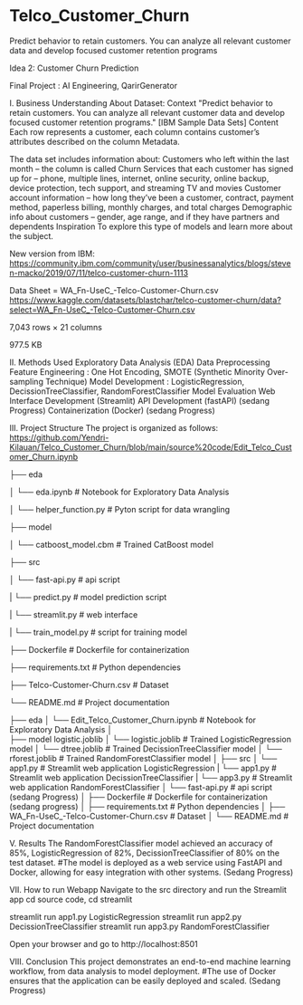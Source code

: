 # Telco_Customer_Churn
Predict behavior to retain customers. You can analyze all relevant customer data and develop focused customer retention programs

Idea 2: Customer Churn Prediction

Final Project : AI Engineering, QarirGenerator

I. Business Understanding
About Dataset:
Context "Predict behavior to retain customers. You can analyze all relevant customer data and develop focused customer retention programs." [IBM Sample Data Sets]
Content Each row represents a customer, each column contains customer’s attributes described on the column Metadata.

The data set includes information about:
Customers who left within the last month – the column is called Churn Services that each customer has signed up for – phone, multiple lines, internet, online security, online backup, device protection, tech support, and streaming TV and movies Customer account information – how long they’ve been a customer, contract, payment method, paperless billing, monthly charges, and total charges Demographic info about customers – gender, age range, and if they have partners and dependents Inspiration To explore this type of models and learn more about the subject.

New version from IBM: https://community.ibm.com/community/user/businessanalytics/blogs/steven-macko/2019/07/11/telco-customer-churn-1113

Data Sheet = WA_Fn-UseC_-Telco-Customer-Churn.csv
https://www.kaggle.com/datasets/blastchar/telco-customer-churn/data?select=WA_Fn-UseC_-Telco-Customer-Churn.csv

7,043 rows × 21 columns

977.5 KB

II. Methods Used
Exploratory Data Analysis (EDA)
Data Preprocessing
Feature Engineering : One Hot Encoding, SMOTE (Synthetic Minority Over-sampling Technique)
Model Development : LogisticRegression, DecissionTreeClassifier, RandomForestClassifier
Model Evaluation
Web Interface Development (Streamlit)
API Development (fastAPI) (sedang Progress)
Containerization (Docker) (sedang Progress)

III. Project Structure
The project is organized as follows: https://github.com/Yendri-Kilauan/Telco_Customer_Churn/blob/main/source%20code/Edit_Telco_Customer_Churn.ipynb


├── eda

│     └── eda.ipynb               # Notebook for Exploratory Data Analysis

│        └── helper_function.py      # Pyton script for data wrangling
 
├── model

│        └── catboost_model.cbm      # Trained CatBoost model

├── src

│        └── fast-api.py             # api script

|        └── predict.py              # model prediction script

|        └── streamlit.py            # web interface

|        └── train_model.py          # script for training model

├── Dockerfile                  # Dockerfile for containerization

├── requirements.txt            # Python dependencies

├── Telco-Customer-Churn.csv    # Dataset

└── README.md                   # Project documentation





├── eda
│   └── Edit_Telco_Customer_Churn.ipynb    # Notebook for Exploratory Data Analysis
│   
├── model logistic.joblib
│   └── logistic.joblib        # Trained LogisticRegression model
│   └── dtree.joblib           # Trained DecissionTreeClassifier model
│   └── rforest.joblib         # Trained RandomForestClassifier model
│ 
├── src
│   └── app1.py                 # Streamlit web application LogisticRegression
|   └── app1.py                 # Streamlit web application DecissionTreeClassifier
|   └── app3.py                 # Streamlit web application RandomForestClassifier
│   └── fast-api.py             # api script (sedang Progress)
│
├── Dockerfile                  # Dockerfile for containerization (sedang progress)
│
├── requirements.txt            # Python dependencies
│
├── WA_Fn-UseC_-Telco-Customer-Churn.csv    # Dataset
│
└── README.md                   # Project documentation

V. Results
The RandomForestClassifier model achieved an accuracy of 85%, LogisticRegression of 82%, DecissionTreeClassifier of 80% on the test dataset. 
#The model is deployed as a web service using FastAPI and Docker, allowing for easy integration with other systems. (Sedang Progress)

VII. How to run Webapp
Navigate to the src directory and run the Streamlit app
cd source code, cd streamlit

streamlit run app1.py LogisticRegression
streamlit run app2.py DecissionTreeClassifier
streamlit run app3.py RandomForestClassifier

Open your browser and go to http://localhost:8501

VIII. Conclusion
This project demonstrates an end-to-end machine learning workflow, from data analysis to model deployment. 
#The use of Docker ensures that the application can be easily deployed and scaled. (Sedang Progress)



